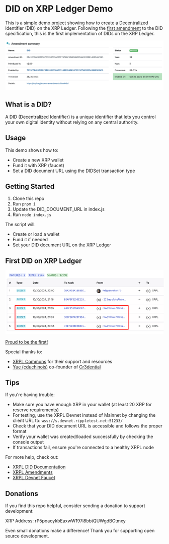 # DID on XRP Ledger Demo

This is a simple demo project showing how to create a Decentralized Identifier (DID) on the XRP Ledger. Following the [first amendment](https://xrpscan.com/amendment/DID) to the DID specification, this is the first implementation of DIDs on the XRP Ledger.

![First DID amendment summary](img/amendment.png)

## What is a DID?

A DID (Decentralized Identifier) is a unique identifier that lets you control your own digital identity without relying on any central authority.

## Usage

This demo shows how to:

- Create a new XRP wallet
- Fund it with XRP (faucet)
- Set a DID document URL using the DIDSet transaction type

## Getting Started

1. Clone this repo
2. Run `pnpm i`
3. Update the DID_DOCUMENT_URL in index.js
4. Run `node index.js`

The script will:

- Create or load a wallet
- Fund it if needed
- Set your DID document URL on the XRP Ledger

## First DID on XRP Ledger

![First DID on XRP Ledger](img/first-did.png)

[Proud to be the first!](https://xrpscan.com/tx/38CF50F428F9B4FD702DD10378257B2730A5FD525387D7462346248294F37942)

Special thanks to:

- [XRPL Commons](https://www.xrpl-commons.org/) for their support and resources
- [Yue (cduchinois)](https://github.com/cduchinois) co-founder of [Cr3dential](https://cr3dential.com/)

## Tips

If you're having trouble:

- Make sure you have enough XRP in your wallet (at least 20 XRP for reserve requirements)
- For testing, use the XRPL Devnet instead of Mainnet by changing the client URL to: `wss://s.devnet.rippletest.net:51233/`
- Check that your DID document URL is accessible and follows the proper format
- Verify your wallet was created/loaded successfully by checking the console output
- If transactions fail, ensure you're connected to a healthy XRPL node

For more help, check out:

- [XRPL DID Documentation](https://xrpl.org/docs/references/protocol/transactions/types/didset#didset)
- [XRPL Amendments](https://xrpscan.com/amendment/DID)
- [XRPL Devnet Faucet](https://xrpl.org/xrp-testnet-faucet.html)

## Donations

If you find this repo helpful, consider sending a donation to support development:

XRP Address: rP5poaoykbEaxwW197i8bbtQUWgdBGtmxy

Even small donations make a difference! Thank you for supporting open source development.
